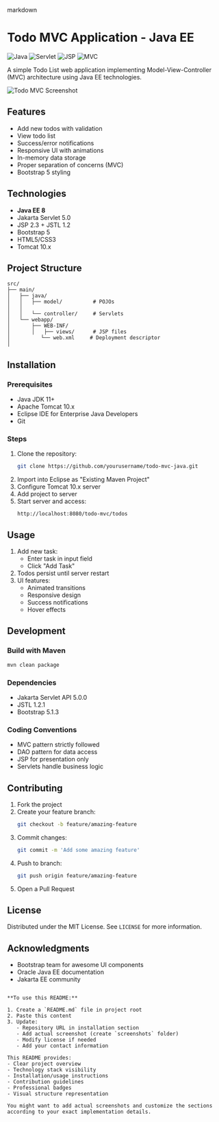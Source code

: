 
markdown
# Todo MVC Application - Java EE

![Java](https://img.shields.io/badge/Java-ED8B00?style=for-the-badge&logo=openjdk&logoColor=white)
![Servlet](https://img.shields.io/badge/Jakarta_Servlet-4.0.0-2C2255?style=for-the-badge)
![JSP](https://img.shields.io/badge/JSP-2.3-2C2255?style=for-the-badge)
![MVC](https://img.shields.io/badge/Architecture-MVC-brightgreen?style=for-the-badge)

A simple Todo List web application implementing Model-View-Controller (MVC) architecture using Java EE technologies.

![Todo MVC Screenshot](screenshots/todo-screenshot.png) <!-- Add screenshot -->

## Features

- Add new todos with validation
- View todo list
- Success/error notifications
- Responsive UI with animations
- In-memory data storage
- Proper separation of concerns (MVC)
- Bootstrap 5 styling

## Technologies

- **Java EE 8**
- Jakarta Servlet 5.0
- JSP 2.3 + JSTL 1.2
- Bootstrap 5
- HTML5/CSS3
- Tomcat 10.x

## Project Structure

```
src/
├── main/
│   ├── java/
│   │   ├── model/          # POJOs
│   │   
│   │   └── controller/     # Servlets
│   └── webapp/
│       ├── WEB-INF/
│       │   ├── views/      # JSP files
│          └── web.xml     # Deployment descriptor
│       
```

## Installation

### Prerequisites
- Java JDK 11+
- Apache Tomcat 10.x
- Eclipse IDE for Enterprise Java Developers
- Git

### Steps
1. Clone the repository:
   ```bash
   git clone https://github.com/yourusername/todo-mvc-java.git
   ```
2. Import into Eclipse as "Existing Maven Project"
3. Configure Tomcat 10.x server
4. Add project to server
5. Start server and access:
   ```
   http://localhost:8080/todo-mvc/todos
   ```

## Usage
1. Add new task:
   - Enter task in input field
   - Click "Add Task"
2. Todos persist until server restart
3. UI features:
   - Animated transitions
   - Responsive design
   - Success notifications
   - Hover effects

## Development

### Build with Maven
```bash
mvn clean package
```

### Dependencies
- Jakarta Servlet API 5.0.0
- JSTL 1.2.1
- Bootstrap 5.1.3

### Coding Conventions
- MVC pattern strictly followed
- DAO pattern for data access
- JSP for presentation only
- Servlets handle business logic

## Contributing

1. Fork the project
2. Create your feature branch:
   ```bash
   git checkout -b feature/amazing-feature
   ```
3. Commit changes:
   ```bash
   git commit -m 'Add some amazing feature'
   ```
4. Push to branch:
   ```bash
   git push origin feature/amazing-feature
   ```
5. Open a Pull Request

## License

Distributed under the MIT License. See `LICENSE` for more information.

## Acknowledgments

- Bootstrap team for awesome UI components
- Oracle Java EE documentation
- Jakarta EE community
```

**To use this README:**

1. Create a `README.md` file in project root
2. Paste this content
3. Update:
   - Repository URL in installation section
   - Add actual screenshot (create `screenshots` folder)
   - Modify license if needed
   - Add your contact information

This README provides:
- Clear project overview
- Technology stack visibility
- Installation/usage instructions
- Contribution guidelines
- Professional badges
- Visual structure representation

You might want to add actual screenshots and customize the sections according to your exact implementation details.
